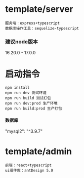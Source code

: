 # template/server
```
服务端：express+typescript
数据库操作工具：sequelize-typescript
```
### 建议node版本 
16.20.0 - 17.0.0
# 启动指令
```
npm install
npm run dev 测试环境
npm run build 测试打包
npm run dev:prod 生产环境
npm run build:prod 生产打包
```
#### 数据库
"mysql2": "^3.9.7"

# template/admin
```
前端：react+typescript
ui组件库：antDesign 5.0
```
